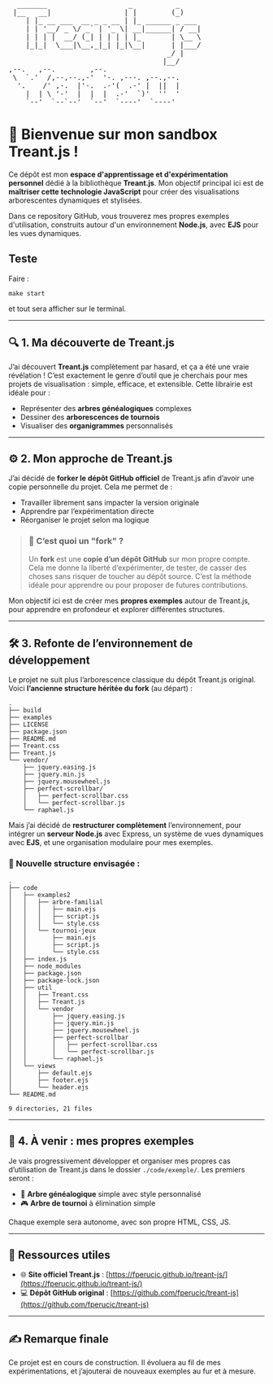 <pre>
  _______                   _          _     
 |__   __|                 | |        (_)    
    | |_ __ ___  __ _ _ __ | |_ ______ _ ___ 
    | | '__/ _ \/ _` | '_ \| __|______| / __|
    | | | |  __/ (_| | | | | |_       | \__ \
    |_|_|  \___|\__,_|_| |_|\__|      | |___/
                                     _/ |    
                                    |__/     
,--.   ,--.        ,--.                  
 \  `.'  /,--,--.,-'  '-. ,---. ,--.,--. 
  '.    /' ,-.  |'-.  .-'(  .-' |  ||  | 
    |  | \ '-'  |  |  |  .-'  `)'  ''  ' 
    `--'  `--`--'  `--'  `----'  `----'  
</pre>

# 🌳 **Bienvenue sur mon sandbox Treant.js !**

Ce dépôt est mon **espace d'apprentissage et d'expérimentation personnel** dédié à la bibliothèque **Treant.js**.
Mon objectif principal ici est de **maîtriser cette technologie JavaScript** pour créer des visualisations arborescentes dynamiques et stylisées.

Dans ce repository GitHub, vous trouverez mes propres exemples d'utilisation, construits autour d'un environnement **Node.js**, avec **EJS** pour les vues dynamiques.

## Teste

Faire :
```shell
make start
```
et tout sera afficher sur le terminal.

---

## 🔍 1. Ma découverte de Treant.js

J’ai découvert **Treant.js** complètement par hasard, et ça a été une vraie révélation !
C’est exactement le genre d’outil que je cherchais pour mes projets de visualisation : simple, efficace, et extensible. Cette librairie est idéale pour :

* Représenter des **arbres généalogiques** complexes
* Dessiner des **arborescences de tournois**
* Visualiser des **organigrammes** personnalisés

---

## ⚙️ 2. Mon approche de Treant.js

J’ai décidé de **forker le dépôt GitHub officiel** de Treant.js afin d’avoir une copie personnelle du projet. Cela me permet de :

* Travailler librement sans impacter la version originale
* Apprendre par l’expérimentation directe
* Réorganiser le projet selon ma logique

> ### 📌 C’est quoi un "fork" ?
>
> Un **fork** est une **copie d’un dépôt GitHub** sur mon propre compte.
> Cela me donne la liberté d’expérimenter, de tester, de casser des choses sans risquer de toucher au dépôt source. C’est la méthode idéale pour apprendre ou pour proposer de futures contributions.

Mon objectif ici est de créer mes **propres exemples** autour de Treant.js, pour apprendre en profondeur et explorer différentes structures.

---

## 🛠️ 3. Refonte de l’environnement de développement

Le projet ne suit plus l’arborescence classique du dépôt Treant.js original.
Voici **l’ancienne structure héritée du fork** (au départ) :

```shell
.
├── build
├── examples
├── LICENSE
├── package.json
├── README.md
├── Treant.css
├── Treant.js
└── vendor/
    ├── jquery.easing.js
    ├── jquery.min.js
    ├── jquery.mousewheel.js
    ├── perfect-scrollbar/
    │   ├── perfect-scrollbar.css
    │   └── perfect-scrollbar.js
    └── raphael.js
```

Mais j’ai décidé de **restructurer complètement** l’environnement, pour intégrer un **serveur Node.js** avec Express, un système de vues dynamiques avec **EJS**, et une organisation modulaire pour mes exemples.

### 📁 Nouvelle structure envisagée :

```shell
.
├── code
│   ├── examples2
│   │   ├── arbre-familial
│   │   │   ├── main.ejs
│   │   │   ├── script.js
│   │   │   └── style.css
│   │   └── tournoi-jeux
│   │       ├── main.ejs
│   │       ├── script.js
│   │       └── style.css
│   ├── index.js
│   ├── node_modules
│   ├── package.json
│   ├── package-lock.json
│   ├── util
│   │   ├── Treant.css
│   │   ├── Treant.js
│   │   └── vendor
│   │       ├── jquery.easing.js
│   │       ├── jquery.min.js
│   │       ├── jquery.mousewheel.js
│   │       ├── perfect-scrollbar
│   │       │   ├── perfect-scrollbar.css
│   │       │   └── perfect-scrollbar.js
│   │       └── raphael.js
│   └── views
│       ├── default.ejs
│       ├── footer.ejs
│       └── header.ejs
└── README.md

9 directories, 21 files
```

---

## 🧪 4. À venir : mes propres exemples

Je vais progressivement développer et organiser mes propres cas d’utilisation de Treant.js dans le dossier `./code/exemple/`.
Les premiers seront :

* 🧬 **Arbre généalogique** simple avec style personnalisé
* 🎮 **Arbre de tournoi** à élimination simple

Chaque exemple sera autonome, avec son propre HTML, CSS, JS.

---

## 🔗 Ressources utiles

* 🌐 **Site officiel Treant.js** : [https://fperucic.github.io/treant-js/](https://fperucic.github.io/treant-js/)
* 💻 **Dépôt GitHub original** : [https://github.com/fperucic/treant-js](https://github.com/fperucic/treant-js)

---

## ✍️ Remarque finale

Ce projet est en cours de construction.
Il évoluera au fil de mes expérimentations, et j’ajouterai de nouveaux exemples au fur et à mesure.

